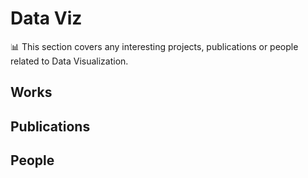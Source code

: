 # Data Viz

:bar_chart: This section covers any interesting projects, publications or people related to Data Visualization.

## Works

## Publications

## People
